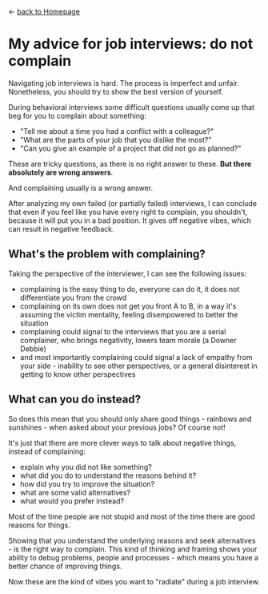 
&leftarrow; [back to Homepage](../index.md)

# My advice for job interviews: do not complain

Navigating job interviews is hard. The process is imperfect and unfair. Nonetheless, you should try to show the best version of yourself.

During behavioral interviews some difficult questions usually come up that beg for you to complain about something:
* "Tell me about a time you had a conflict with a colleague?"
* "What are the parts of your job that you dislike the most?"
* "Can you give an example of a project that did not go as planned?"

These are tricky questions, as there is no right answer to these. **But there absolutely are wrong answers**. 

And complaining usually is a wrong answer. 

After analyzing my own failed (or partially failed) interviews, I can conclude that even if you feel like you have every right to complain, you shouldn't, because it will put you in a bad position. It gives off negative vibes, which can result in negative feedback.

## What's the problem with complaining? 
Taking the perspective of the interviewer, I can see the following issues:

* complaining is the easy thing to do, everyone can do it, it does not differentiate you from the crowd
* complaining on its own does not get you front A to B, in a way it's assuming the victim mentality, feeling disempowered to better the situation
* complaining could signal to the interviews that you are a serial complainer, who brings negativity, lowers team morale (a Downer Debbie)
* and most importantly complaining could signal a lack of empathy from your side - inability to see other perspectives, or a general disinterest in getting to know other perspectives

## What can you do instead?

So does this mean that you should only share good things - rainbows and sunshines - when asked about your previous jobs? Of course not! 

It's just that there are more clever ways to talk about negative things, instead of complaining:

* explain why you did not like something?
* what did you do to understand the reasons behind it?
* how did you try to improve the situation?
* what are some valid alternatives?
* what would you prefer instead?

Most of the time people are not stupid and most of the time there are good reasons for things. 

Showing that you understand the underlying reasons and seek alternatives - is the right way to complain. This kind of thinking and framing shows your ability to debug problems, people and processes - which means you have a better chance of improving things. 

Now these are the kind of vibes you want to "radiate" during a job interview.




